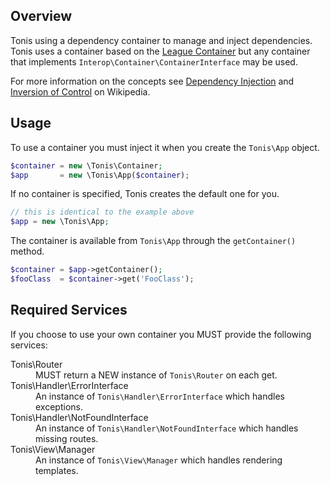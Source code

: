 Overview
--------

Tonis using a dependency container to manage and inject dependencies. Tonis uses a container based on the 
[League Container](http://container.thephpleague.com/) but any container that implements 
`Interop\Container\ContainerInterface` may be used.

For more information on the concepts see [Dependency Injection](https://en.wikipedia.org/wiki/Dependency_injection) and 
[Inversion of Control](https://en.wikipedia.org/wiki/Inversion_of_control) on Wikipedia.

Usage
-----

To use a container you must inject it when you create the `Tonis\App` object.

```php
$container = new \Tonis\Container;
$app       = new \Tonis\App($container);
```

If no container is specified, Tonis creates the default one for you.

```php
// this is identical to the example above
$app = new \Tonis\App;
```

The container is available from `Tonis\App` through the `getContainer()` method. 
 
```php
$container = $app->getContainer();
$fooClass  = $container->get('FooClass');
```

Required Services
-----------------

If you choose to use your own container you MUST provide the following services:

<dl>
    <dt>
        Tonis\Router
    </dt>
    <dd>
        MUST return a NEW instance of <code>Tonis\Router</code> on each get. 
    </dd>
    <dt>
        Tonis\Handler\ErrorInterface
    </dt>
    <dd>
        An instance of <code>Tonis\Handler\ErrorInterface</code> which handles exceptions.
    </dd>
    <dt>
        Tonis\Handler\NotFoundInterface
    </dt>
    <dd>
        An instance of <code>Tonis\Handler\NotFoundInterface</code> which handles missing routes.
    </dd>
    <dt>
        Tonis\View\Manager
    </dt>
    <dd>
        An instance of <code>Tonis\View\Manager</code> which handles rendering templates.
    </dd>
</dl>
